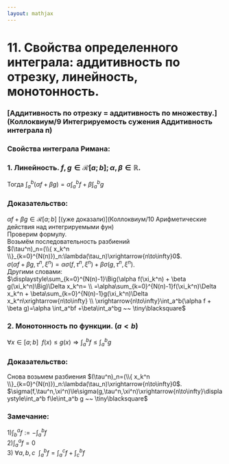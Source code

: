 ```yaml
---  
layout: mathjax  
---  
```

  
# 11. Свойства определенного интеграла: аддитивность по отрезку, линейность, монотонность.  
  
### [Аддитивность по отрезку = аддитивность по множеству.](Коллоквиум/9 Интегрируемость сужения Аддитивность интеграла п)  
  
### Свойства интеграла Римана:  
  
### $1.$ Линейность. $f,g\in\mathcal{R}[a;b];\alpha,\beta\in\mathbb{R}$.  
Тогда $\displaystyle\int_a^b(\alpha f + \beta g)=\alpha\int_a^bf+\beta\int_a^bg$  
  
### Доказательство:  
$\alpha f + \beta g\in\mathcal{R}[a;b]$ [(уже доказали)](Коллоквиум/10 Арифметические действия над интегрируемыми фун)  
Проверим формулу.  
Возьмём последовательность разбиений  
$(\tau^n)_n=(\\{ x_k^n \\}_{k=0}^{N(n)})_n:\lambda(\tau_n)\xrightarrow{n\to\infty}0$.  
$\sigma(\alpha f + \beta g, \tau^n, \xi^n)=\alpha\sigma(f, \tau^n, \xi^n)+\beta\sigma(g,\tau^n, \xi^n)$.  
Другими словами:  
$\displaystyle\sum_{k=0}^{N(n)-1}\Big(\alpha f(\xi_k^n) + \beta g(\xi_k^n)\Big)\Delta x_k^n=  
\\  
=\alpha\sum_{k=0}^{N(n)-1}f(\xi_k^n)\Delta x_k^n +  
\beta\sum_{k=0}^{N(n)-1}g(\xi_k^n)\Delta x_k^n\xrightarrow{n\to\infty}  
\\  
\xrightarrow{n\to\infty}\int_a^b(\alpha f + \beta g)=\alpha \int_a^bf +\beta\int_a^bg ~~ \tiny\blacksquare$  
  
### $2.$ Монотонность по функции. $(a<b)$  
$\forall x\in[a;b] ~~ f(x)\le g(x)\Rightarrow\displaystyle\int_a^bf \le \int_a^b g$  
  
### Доказательство:  
Снова возьмем разбиения $(\tau^n)_n=(\\{ x_k^n \\}_{k=0}^{N(n)})_n:\lambda(\tau_n)\xrightarrow{n\to\infty}0$.  
$\sigma(f,\tau^n,\xi^n)\le\sigma(g,\tau^n,\xi^n)\xrightarrow{n\to\infty}\displaystyle\int_a^b f\le\int_a^b g ~~ \tiny\blacksquare$  
  
### Замечание:  
$1)\displaystyle\int_b^a f:=-\int_a^b f$  
$2)\displaystyle\int_a^a f=0$  
$3)\displaystyle~\forall a,b,c ~~ \int_a^b f = \int_a^c f + \int_c^b f$  
